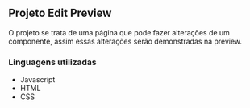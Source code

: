 ## Projeto Edit Preview

O projeto se trata de uma página que pode fazer alterações de um componente, assim essas alterações serão demonstradas na preview.

### Linguagens utilizadas
- Javascript
- HTML
- CSS